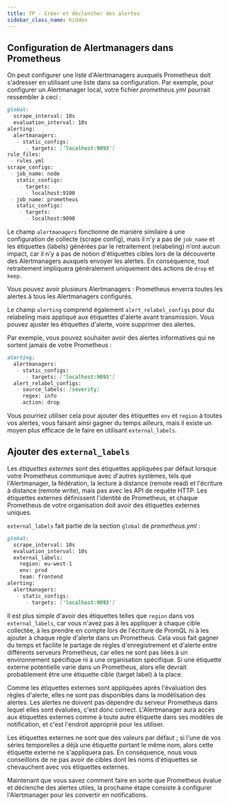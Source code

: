 ```yaml
---
title: TP - Créer et déclencher des alertes
sidebar_class_name: hidden
---
```


## Configuration de Alertmanagers dans Prometheus

On peut configurer une liste d'Alertmanagers auxquels Prometheus doit s'adresser en utilisant une liste dans sa configuration.
Par exemple, pour configurer un Alertmanager local, votre fichier *prometheus.yml* pourrait ressembler à ceci :

```markdown
global:
  scrape_interval: 10s
  evaluation_interval: 10s
alerting:
  alertmanagers: 
   - static_configs:
      - targets: ['localhost:9093']
rule_files:
 - rules.yml
scrape_configs:
 - job_name: node
   static_configs:
    - targets:
      - localhost:9100
 - job_name: prometheus
   static_configs:
    - targets:
      - localhost:9090
```

Le champ `alertmanagers` fonctionne de manière similaire à une configuration de collecte (scrape config), mais il n'y a pas de `job_name` et les étiquettes (labels) générées par le retraitement (relabeling) n'ont aucun impact, car il n'y a pas de notion d'étiquettes cibles lors de la découverte des Alertmanagers auxquels envoyer les alertes. En conséquence, tout retraitement impliquera généralement uniquement des actions de `drop` et `keep`.

Vous pouvez avoir plusieurs Alertmanagers : Prometheus enverra toutes les alertes à tous les Alertmanagers configurés.

Le champ `alerting` comprend également `alert_relabel_configs` pour du relabeling mais appliqué aux étiquettes d'alerte avant transmission. Vous pouvez ajuster les étiquettes d'alerte, voire supprimer des alertes.

Par exemple, vous pouvez souhaiter avoir des alertes informatives qui ne sortent jamais de votre Prometheus :

```markdown
alerting:
  alertmanagers:
   - static_configs:
      - targets: ['localhost:9093']
  alert_relabel_configs:
   - source_labels: [severity]
     regex: info
     action: drop
```

Vous pourriez utiliser cela pour ajouter des étiquettes `env` et `region` à toutes vos alertes, vous faisant ainsi gagner du temps ailleurs, mais il existe un moyen plus efficace de le faire en utilisant `external_labels`.

## Ajouter des `external_labels`

Les *étiquettes externes* sont des étiquettes appliquées par défaut lorsque votre Prometheus communique avec d'autres systèmes, tels que l'Alertmanager, la fédération, la lecture à distance (remote read) et l'écriture à distance (remote write), mais pas avec les API de requête HTTP. Les étiquettes externes définissent l'identité de Prometheus, et chaque Prometheus de votre organisation doit avoir des étiquettes externes uniques.

`external_labels` fait partie de la section `global` de *prometheus.yml* :

```markdown
global:
  scrape_interval: 10s
  evaluation_interval: 10s
  external_labels:
    region: eu-west-1
    env: prod
    team: frontend
alerting:
  alertmanagers:
   - static_configs:
      - targets: ['localhost:9093']
```

Il est plus simple d'avoir des étiquettes telles que `region` dans vos `external_labels`, car vous n'avez pas à les appliquer à chaque cible collectée, à les prendre en compte lors de l'écriture de PromQL ni à les ajouter à chaque règle d'alerte dans un Prometheus. Cela vous fait gagner du temps et facilite le partage de règles d'enregistrement et d'alerte entre différents serveurs Prometheus, car elles ne sont pas liées à un environnement spécifique ni à une organisation spécifique. Si une étiquette externe potentielle varie dans un Prometheus, alors elle devrait probablement être une étiquette cible (target label) à la place.

Comme les étiquettes externes sont appliquées après l'évaluation des règles d'alerte, elles ne sont pas disponibles dans la modélisation des alertes. Les alertes ne doivent pas dépendre du serveur Prometheus dans lequel elles sont évaluées, c'est donc correct. L'Alertmanager aura accès aux étiquettes externes comme à toute autre étiquette dans ses modèles de notification, et c'est l'endroit approprié pour les utiliser.

Les étiquettes externes ne sont que des valeurs par défaut ; si l'une de vos séries temporelles a déjà une étiquette portant le même nom, alors cette étiquette externe ne s'appliquera pas. En conséquence, nous vous conseillons de ne pas avoir de cibles dont les noms d'étiquettes se chevauchent avec vos étiquettes externes.

Maintenant que vous savez comment faire en sorte que Prometheus évalue et déclenche des alertes utiles, la prochaine étape consiste à configurer l'Alertmanager pour les convertir en notifications.
